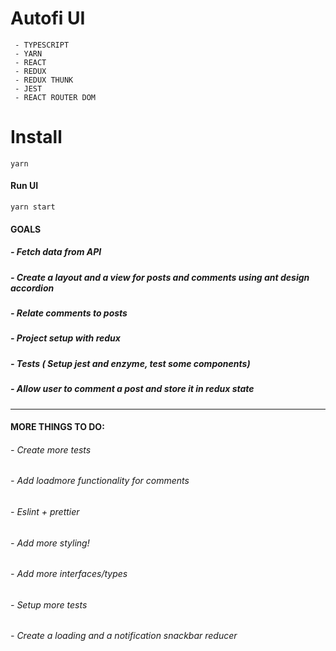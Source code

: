# Autofi UI

```
 - TYPESCRIPT
 - YARN
 - REACT
 - REDUX
 - REDUX THUNK
 - JEST
 - REACT ROUTER DOM
```

# Install

```
yarn
```

#### Run UI

```
yarn start
```

#### GOALS

##### - Fetch data from API

##### - Create a layout and a view for posts and comments using ant design accordion

##### - Relate comments to posts

##### - Project setup with redux

##### - Tests ( Setup jest and enzyme, test some components)

##### - Allow user to comment a post and store it in redux state

---

#### MORE THINGS TO DO:

###### - Create more tests

###### - Add loadmore functionality for comments

###### - Eslint + prettier

###### - Add more styling!

###### - Add more interfaces/types

###### - Setup more tests

###### - Create a loading and a notification snackbar reducer
